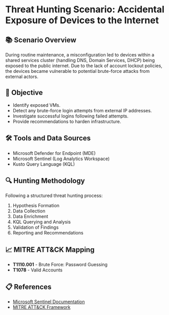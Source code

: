 # Threat Hunting Scenario: Accidental Exposure of Devices to the Internet

## 📚 Scenario Overview
During routine maintenance, a misconfiguration led to devices within a shared services cluster (handling DNS, Domain Services, DHCP) being exposed to the public internet. Due to the lack of account lockout policies, the devices became vulnerable to potential brute-force attacks from external actors.

## 🎯 Objective
- Identify exposed VMs.
- Detect any brute-force login attempts from external IP addresses.
- Investigate successful logins following failed attempts.
- Provide recommendations to harden infrastructure.

## 🛠 Tools and Data Sources
- Microsoft Defender for Endpoint (MDE)
- Microsoft Sentinel (Log Analytics Workspace)
- Kusto Query Language (KQL)

## 🔍 Hunting Methodology
Following a structured threat hunting process:
1. Hypothesis Formation
2. Data Collection
3. Data Enrichment
4. KQL Querying and Analysis
5. Validation of Findings
6. Reporting and Recommendations

## 📈 MITRE ATT&CK Mapping
- **T1110.001** - Brute Force: Password Guessing
- **T1078** - Valid Accounts

## 📋 References
- [Microsoft Sentinel Documentation](https://learn.microsoft.com/en-us/azure/sentinel/)
- [MITRE ATT&CK Framework](https://attack.mitre.org/)

